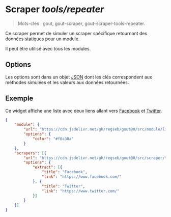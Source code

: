 # Scraper _tools/repeater_

> Mots-clés : gout, gout-scraper, gout-scraper-tools-repeater.

Ce scraper permet de simuler un scraper spécifique retournant des données
statiques pour un module.

Il peut être utilisé avec tous les modules.

## Options

Les options sont dans un objet
[JSON](https://www.json.org/json-fr.html "JavaScript Object Notation") dont les
clés correspondent aux méthodes simulées et les valeurs aux données retournées.

## Exemple

Ce widget affiche une liste avec deux liens allant vers
[Facebook](https://www.facebook.com/) et
[Twitter](https://www.twitter.com/).

```JSON
{
    "module": {
        "url": "https://cdn.jsdelivr.net/gh/regseb/gout@0/src/module/list/list.js",
        "options": {
            "color": "#f0a30a"
        }
    },
    "scrapers": [{
        "url": "https://cdn.jsdelivr.net/gh/regseb/gout@0/src/scraper/tools/repeater/repeater.js",
        "options": {
            "extract": [{
                "title": "Facebook",
                "link": "https://www.facebook.com/"
            }, {
                "title": "Twitter",
                "link": "https://www.twitter.com/"
            }]
        }
    }]
}
```

